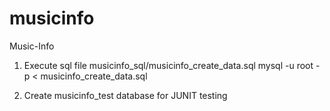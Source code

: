 musicinfo
=========

Music-Info

1) Execute sql file musicinfo_sql/musicinfo_create_data.sql
mysql -u root -p < musicinfo_create_data.sql

2) Create musicinfo_test database for JUNIT testing

